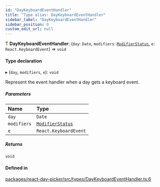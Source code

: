 ```yaml
---
id: "DayKeyboardEventHandler"
title: "Type alias: DayKeyboardEventHandler"
sidebar_label: "DayKeyboardEventHandler"
sidebar_position: 0
custom_edit_url: null
---
```


Ƭ **DayKeyboardEventHandler**: (`day`: `Date`, `modifiers`: [`ModifierStatus`](ModifierStatus), `e`: `React.KeyboardEvent`) => `void`

#### Type declaration

▸ (`day`, `modifiers`, `e`): `void`

Represent the event handler when a day gets a keyboard event.

##### Parameters

| Name | Type |
| :------ | :------ |
| `day` | `Date` |
| `modifiers` | [`ModifierStatus`](ModifierStatus) |
| `e` | `React.KeyboardEvent` |

##### Returns

`void`

#### Defined in

[packages/react-day-picker/src/types/DayKeyboardEventHandler.ts:6](https://github.com/gpbl/react-day-picker/blob/6bc3b9d0/packages/react-day-picker/src/types/DayKeyboardEventHandler.ts#L6)
